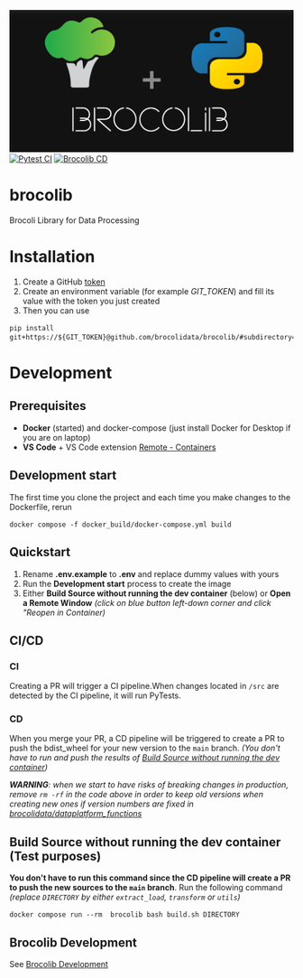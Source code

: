 ![Brocolib Logo](brocolib_github_banner.png)
[![Pytest CI](https://github.com/brocolidata/brocolib/workflows/Pytest%20CI/badge.svg)](https://github.com/brocolidata/brocolib/actions/workflows/pytest_CI.yml)
[![Brocolib CD](https://github.com/brocolidata/brocolib/workflows/Brocolib%20CD/badge.svg)](https://github.com/brocolidata/brocolib/actions/workflows/brocolib_CD.yml)
# **brocolib**

Brocoli Library for Data Processing

# Installation
1. Create a GitHub [token](https://docs.github.com/en/authentication/keeping-your-account-and-data-secure/creating-a-personal-access-token)
2. Create an environment variable (for example *GIT_TOKEN*)  and fill its value with the token you just created
3. Then you can use
```
pip install git+https://${GIT_TOKEN}@github.com/brocolidata/brocolib/#subdirectory=src
```

# Development
## Prerequisites
- **Docker** (started) and docker-compose (just install Docker for Desktop if you are on laptop) 
- **VS Code** + VS Code extension [Remote - Containers](https://marketplace.visualstudio.com/items?itemName=ms-vscode-remote.remote-containers) 


## Development start
The first time you clone the project and each time you make changes to the Dockerfile, rerun
```
docker compose -f docker_build/docker-compose.yml build
```


## Quickstart
1. Rename **.env.example** to **.env** and replace dummy values with yours
2. Run the **Development start** process to create the image
3. Either **Build Source without running the dev container** (below) or **Open a Remote Window**  *(click on blue button left-down corner and click "Reopen in Container)*


## CI/CD

### CI
Creating a PR will trigger a CI pipeline.When changes located in `/src` are detected by the CI pipeline, it will run PyTests.


### CD
When you merge your PR, a CD pipeline will be triggered to create a PR to push the bdist_wheel for your new version to the `main` branch. 
*(You don't have to run and push the results of [Build Source without running the dev container](#build-source-without-running-the-dev-container-warning-below))*

***WARNING**: when we start to have risks of breaking changes in production, remove `rm -rf` in the code above in order to keep old versions when creating new ones if version numbers are fixed in [brocolidata/dataplatform_functions](https://github.com/brocolidata/dataplatform_functions)*


## Build Source without running the dev container (Test purposes)
**You don't have to run this command since the CD pipeline will create a PR to push the new sources to the `main` branch**.
Run the following command *(replace `DIRECTORY` by either `extract_load`, `transform` or `utils`)*
```
docker compose run --rm  brocolib bash build.sh DIRECTORY
```


## Brocolib Development
See [Brocolib Development](/src/README.md)
